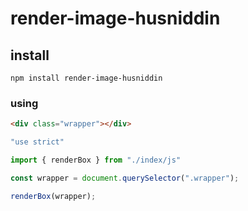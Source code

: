 # render-image-husniddin 

## install

`npm install render-image-husniddin`

### using

```html
<div class="wrapper"></div>
```

```js
"use strict"

import { renderBox } from "./index/js"

const wrapper = document.querySelector(".wrapper");

renderBox(wrapper);
```